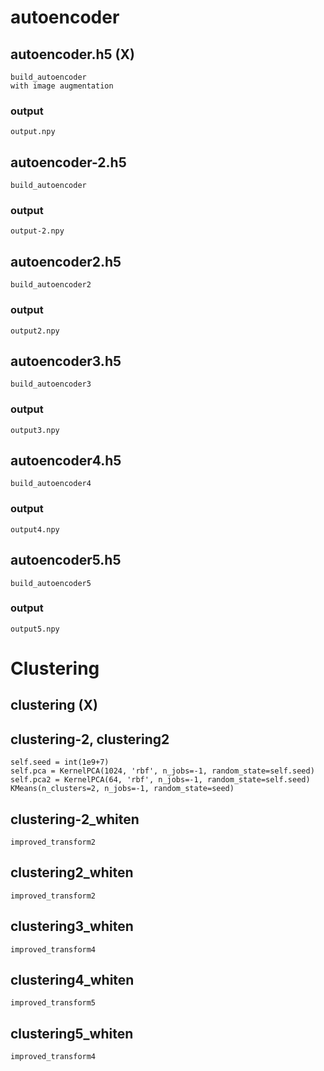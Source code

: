 # autoencoder
## autoencoder.h5 (X)
	build_autoencoder
	with image augmentation
### output
	output.npy

## autoencoder-2.h5
	build_autoencoder
### output
	output-2.npy

## autoencoder2.h5
	build_autoencoder2
### output
	output2.npy

## autoencoder3.h5
	build_autoencoder3
### output
	output3.npy

## autoencoder4.h5
	build_autoencoder4
### output
	output4.npy

## autoencoder5.h5
	build_autoencoder5
### output
	output5.npy


# Clustering

## clustering (X)

## clustering-2, clustering2
	self.seed = int(1e9+7)
	self.pca = KernelPCA(1024, 'rbf', n_jobs=-1, random_state=self.seed)
	self.pca2 = KernelPCA(64, 'rbf', n_jobs=-1, random_state=self.seed)
	KMeans(n_clusters=2, n_jobs=-1, random_state=seed)

## clustering-2_whiten
	improved_transform2

## clustering2_whiten
	improved_transform2

## clustering3_whiten
	improved_transform4

## clustering4_whiten
	improved_transform5

## clustering5_whiten
	improved_transform4
